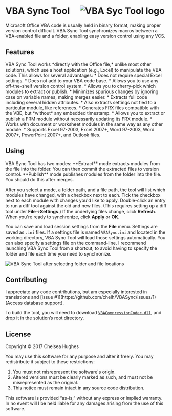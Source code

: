 <h1>VBA Sync Tool&#x2001;<img src='http://i.imgur.com/sQAsBy4.png' alt='VBA Syc Tool logo' /></h1>

Microsoft Office VBA code is usually held in binary format, making proper version control difficult. VBA Sync Tool synchronizes macros between a VBA-enabled file and a folder, enabling easy version control using any VCS.

<h2>Features</h2>
VBA Sync Tool works *directly with the Office file,* unlike most other solutions, which use a host application (e.g., Excel) to manipulate the VBA code. This allows for several advantages:
  * Does not require special Excel settings.
  * Does not add to your VBA code base.
  * Allows you to use any off-the-shelf version control system.
  * Allows you to cherry-pick which modules to extract or publish.
  * Minimizes spurious changes by ignoring case on variable names, making merges easier.
  * Extracts full code including several hidden attributes.
  * Also extracts settings not tied to a particular module, like references.
  * Generates FRX files compatible with the VBE, but *without* any embedded timestamp.
  * Allows you to extract or publish a FRM module without necessarily updating its FRX module.
  * Works with document or worksheet modules in the same way as any other module.
  * Supports Excel 97-2003, Excel 2007+, Word 97-2003, Word 2007+, PowerPoint 2007+, and Outlook files.

<h2>Using</h2>
VBA Sync Tool has two modes: **Extract**&nbsp;mode extracts modules from the file into the folder. You can then commit the extracted files to version control. **Publish**&nbsp;mode publishes modules from the folder into the file. You should do this after merges.

After you select a mode, a folder path, and a file path, the tool will list which modules have changed, with a checkbox next to each. Tick the checkbox next to each module with changes you'd like to apply. Double-click an entry to run a diff tool against the old and new files. (This requires setting up a diff tool under **File**→**Settings**.) If the underlying files change, click **Refresh**. When you're ready to synchronize, click **Apply** or **OK**.

You can save and load session settings from the **File** menu. Settings are saved as `.ini` files. If a settings file is named `VBASync.ini` and located in the working directory, VBA Sync Tool will load those settings automatically. You can also specify a settings file on the command-line. I recommend launching VBA Sync Tool from a shortcut, to avoid having to specify the folder and file each time you need to synchronize.

<img src='http://i.stack.imgur.com/2etAI.png' alt='VBA Sync Tool after selecting folder and file locations' />

<h2>Contributing</h2>
I appreciate any code contributions, but am especially interested in translations and [issue #1](https://github.com/chelh/VBASync/issues/1) (Access database support).

To build the tool, you will need to download [`VBACompressionCodec.dll`](https://github.com/chelh/VBACompressionCodec/releases), and drop it in the solution’s root directory.

<h2>License</h2>
Copyright &copy; 2017 Chelsea Hughes

You may use this software for any purpose and alter it freely. You may redistribute it subject to these restrictions:

1. You must not misrepresent the software's origin.
2. Altered versions must be clearly marked as such, and must not be misrepresented as the original.
3. This notice must remain intact in any source code distribution.

This software is provided “as-is,” without any express or implied warranty. In no event will I be held liable for any damages arising from the use of this software.
